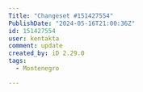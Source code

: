 ```yaml
---
Title: "Changeset #151427554"
PublishDate: "2024-05-16T21:00:36Z"
id: 151427554
user: kentakta
comment: update
created_by: iD 2.29.0
tags:
  - Montenegro

---
```


